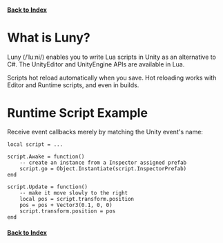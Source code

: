 #### [Back to Index](index.md)

# What is Luny?

Luny (/ˈluːni/) enables you to write Lua scripts in Unity as an alternative to C#. The UnityEditor and UnityEngine APIs are available in Lua. 

Scripts hot reload automatically when you save. Hot reloading works with Editor and Runtime scripts, and even in builds.

# Runtime Script Example

Receive event callbacks merely by matching the Unity event's name:

```
local script = ...

script.Awake = function()
    -- create an instance from a Inspector assigned prefab
    script.go = Object.Instantiate(script.InspectorPrefab)
end

script.Update = function()
    -- make it move slowly to the right
    local pos = script.transform.position
    pos = pos + Vector3(0.1, 0, 0)
    script.transform.position = pos
end
```

#### [Back to Index](index.md)
